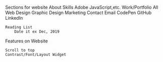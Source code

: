 Sections for website
    About
    Skills
        Adobe
        JavaScript,etc.
    Work/Portfolio
        All
        Web Design
        Graphic Design
        Marketing
    Contact
        Email
        CodePen
        GitHub
        LinkedIn
        
    Reading List
        Date it ex Dec, 2019

Features on Website

    Scroll to top
    Contrast/Font/Layout Widget



